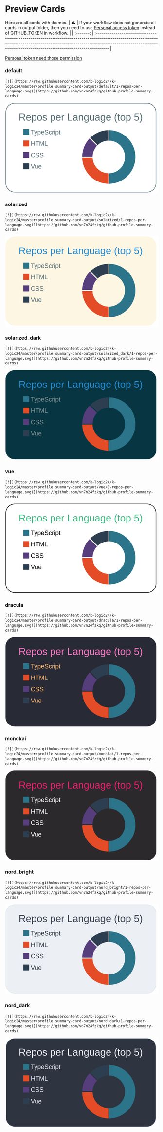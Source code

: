 
# Preview Cards

Here are all cards with themes.
| :warning: | If your workflow does not generate all cards in output folder, then you need to use [Personal access token](https://docs.github.com/en/actions/configuring-and-managing-workflows/creating-and-storing-encrypted-secrets) instead of GITHUB_TOKEN in workflow. |
| :-------: | :------------------------------------------------------------------------------------------------------------------------------------------------------------------------------------------------------------------------------------------------ |

[Personal token need those permission](https://github.com/vn7n24fzkq/github-profile-summary-cards/wiki/Personal-access-token-permissions)


### default


```
[![](https://raw.githubusercontent.com/k-logic24/k-logic24/master/profile-summary-card-output/default/1-repos-per-language.svg)](https://github.com/vn7n24fzkq/github-profile-summary-cards)
```
![](https://raw.githubusercontent.com/k-logic24/k-logic24/master/profile-summary-card-output/default/1-repos-per-language.svg)


### solarized


```
[![](https://raw.githubusercontent.com/k-logic24/k-logic24/master/profile-summary-card-output/solarized/1-repos-per-language.svg)](https://github.com/vn7n24fzkq/github-profile-summary-cards)
```
![](https://raw.githubusercontent.com/k-logic24/k-logic24/master/profile-summary-card-output/solarized/1-repos-per-language.svg)


### solarized_dark


```
[![](https://raw.githubusercontent.com/k-logic24/k-logic24/master/profile-summary-card-output/solarized_dark/1-repos-per-language.svg)](https://github.com/vn7n24fzkq/github-profile-summary-cards)
```
![](https://raw.githubusercontent.com/k-logic24/k-logic24/master/profile-summary-card-output/solarized_dark/1-repos-per-language.svg)


### vue


```
[![](https://raw.githubusercontent.com/k-logic24/k-logic24/master/profile-summary-card-output/vue/1-repos-per-language.svg)](https://github.com/vn7n24fzkq/github-profile-summary-cards)
```
![](https://raw.githubusercontent.com/k-logic24/k-logic24/master/profile-summary-card-output/vue/1-repos-per-language.svg)


### dracula


```
[![](https://raw.githubusercontent.com/k-logic24/k-logic24/master/profile-summary-card-output/dracula/1-repos-per-language.svg)](https://github.com/vn7n24fzkq/github-profile-summary-cards)
```
![](https://raw.githubusercontent.com/k-logic24/k-logic24/master/profile-summary-card-output/dracula/1-repos-per-language.svg)


### monokai


```
[![](https://raw.githubusercontent.com/k-logic24/k-logic24/master/profile-summary-card-output/monokai/1-repos-per-language.svg)](https://github.com/vn7n24fzkq/github-profile-summary-cards)
```
![](https://raw.githubusercontent.com/k-logic24/k-logic24/master/profile-summary-card-output/monokai/1-repos-per-language.svg)


### nord_bright


```
[![](https://raw.githubusercontent.com/k-logic24/k-logic24/master/profile-summary-card-output/nord_bright/1-repos-per-language.svg)](https://github.com/vn7n24fzkq/github-profile-summary-cards)
```
![](https://raw.githubusercontent.com/k-logic24/k-logic24/master/profile-summary-card-output/nord_bright/1-repos-per-language.svg)


### nord_dark


```
[![](https://raw.githubusercontent.com/k-logic24/k-logic24/master/profile-summary-card-output/nord_dark/1-repos-per-language.svg)](https://github.com/vn7n24fzkq/github-profile-summary-cards)
```
![](https://raw.githubusercontent.com/k-logic24/k-logic24/master/profile-summary-card-output/nord_dark/1-repos-per-language.svg)

